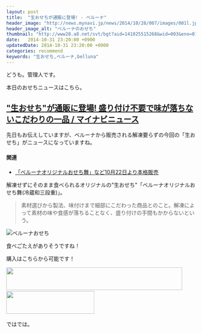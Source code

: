 ```yaml
---
layout: post
title:  "生おせちが通販に登場! - ベルーナ"
header_image: "http://news.mynavi.jp/news/2014/10/28/007/images/001l.jpg"
header_image_alt: "ベルーナのおせち"
thumbnail: "http://www28.a8.net/svt/bgt?aid=141025515268&wid=003&eno=01&mid=s00000009463001011000&mc=1"
date:   2014-10-31 23:20:00 +0900
updatedDate: 2014-10-31 23:20:00 +0900
categories: recommend
keywords: "生おせち,ベルーナ,belluna"
---
```


どうも。管理人です。

本日のおせちニュースはこちら。

<!-- more -->

## ["生おせち"が通販に登場! 盛り付け不要で味が落ちないこだわりの一品 / マイナビニュース](http://news.mynavi.jp/news/2014/10/28/007/)

先日もお伝えしていますが、ベルーナから販売される解凍要らずの今回の「生おせち」がニュースになっていますね。

#### 関連
* [「ベルーナオリジナルおせち舞」など10月22日より本格販売](/recommend/2014-10-26/belluna/)

解凍せずにそのまま食べられるオリジナルの"生おせち"「ベルーナオリジナルおせち舞(冷蔵和三段重)」。

>素材選びから製法、味付けまで細部にこだわった商品とのこと。解凍によって素材の味や食感が落ちることなく、盛り付けの手間もかからないという。

![ベルーナおせち](http://news.mynavi.jp/news/2014/10/28/007/images/002l.jpg)

食べごたえがありそうですね！

購入はこちらから可能です！

<a href="http://px.a8.net/svt/ejp?a8mat=2BYNZF+4FK8G2+210M+6SCAP" target="_blank">
<img border="0" width="468" height="60" alt="" src="http://www22.a8.net/svt/bgt?aid=141025515268&wid=003&eno=01&mid=s00000009463001140000&mc=1"></a>
<img border="0" width="1" height="1" src="http://www12.a8.net/0.gif?a8mat=2BYNZF+4FK8G2+210M+6SCAP" alt="">

<a href="http://px.a8.net/svt/ejp?a8mat=2BYNZF+4FK8G2+210M+6U20X" target="_blank">
<img border="0" width="234" height="60" alt="" src="http://www29.a8.net/svt/bgt?aid=141025515268&wid=003&eno=01&mid=s00000009463001148000&mc=1"></a>
<img border="0" width="1" height="1" src="http://www12.a8.net/0.gif?a8mat=2BYNZF+4FK8G2+210M+6U20X" alt="">

ではでは。